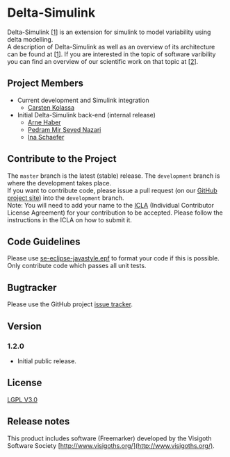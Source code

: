# Delta-Simulink
Delta-Simulink [[1]] is an extension for simulink to model variability using 
delta modelling.<br/>
A description of Delta-Simulink as well as an overview of its architecture can 
be found at [[1]]. If you are interested in the topic of software varibility you
can find an overview of our scientific work on that topic at [[2]].


## Project Members
* Current development and Simulink integration
    * [Carsten Kolassa](http://www.se-rwth.de/~kolassa/)
* Initial Delta-Simulink back-end (internal release)
    * [Arne Haber](http://www.se-rwth.de/~haber/)
    * [Pedram Mir Seyed Nazari](http://www.se-rwth.de/~nazari/)
    * [Ina Schaefer](https://www.tu-braunschweig.de/isf/team/schaefer)


## Contribute to the Project
The `master` branch is the latest (stable) release. The `development` branch is 
where the development takes place.<br/>
If you want to contribute code, please issue a pull request (on our 
[GitHub project site](https://github.com/RumpeIT/delta-simulink)) into the `development` branch.<br/>
Note: You will need to add your name to the [ICLA](./00.org/RIT_CLA_Delta-Simulink.md) (Individual Contributor 
License Agreement) for your contribution to be accepted. Please follow the 
instructions in the ICLA on how to submit it.


## Code Guidelines
Please use [se-eclipse-javastyle.epf](./00.org/conventions/se-eclipse-javastyle.epf) to 
format your code if this is possible. <br/>
Only contribute code which passes all unit tests.


## Bugtracker
Please use the GitHub project [issue tracker](https://github.com/RumpeIT/delta-simulink/issues).


## Version
### 1.2.0
 * Initial public release.

## License
[LGPL V3.0](https://github.com/RumpeIT/delta-simulink/blob/master/00.org/Licenses/LICENSE-LGPL.md)


## Release notes
This product includes software (Freemarker) developed by the Visigoth Software 
Society [http://www.visigoths.org/](http://www.visigoths.org/).


[1]: http://www.se-rwth.de/publications/First-Class-Variability-Modeling-in-Matlab-Simulink.pdf
[2]: http://www.se-rwth.de/topics/Variability.php
